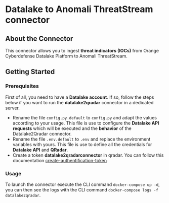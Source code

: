 # Datalake to Anomali ThreatStream connector

## About the Connector

This connector allows you to ingest **threat indicators (IOCs)** from Orange Cyberdefense Datalake Platform to Anomali ThreatStream.

## Getting Started

### Prerequisites

First of all, you need to have a **Datalake account**. If so, follow the steps below if you want to run the **datalake2qradar** connector in a dedicated server.

* Rename the file `config.py.default` to `config.py` and adapt the values according to your usage. This file is use to configure the **Datalake API requests** which will be executed and the **behavior** of the Datalake2Qradar connector.
* Rename the file `.env.default` to `.env` and replace the environment variables with yours. This file is use to define all the credentials for **Datalake API** and **QRadar**.
* Create a token **datalake2qradarconnector** in qradar. You can follow this documentation [create-authentification-token](https://www.ibm.com/docs/en/qradar-common?topic=forwarding-creating-authentication-token)


### Usage
To launch the connector execute the CLI command `docker-compose up -d`, you can then see the logs with the CLI command `docker-compose logs -f datalake2qradar`. 